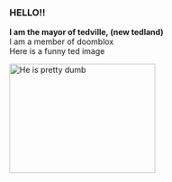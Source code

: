 ### HELLO!!
<b>I am the mayor of tedville, (new tedland)</b> <br>I am a member of doomblox</br>
Here is a funny ted image

<img src="https://github.com/Tedmcbur/img-holder/assets/142521760/1a5df581-a4aa-4192-a630-8590f0d5c0a5)https://github.com/Tedmcbur/img-holder/assets/142521760/1a5df581-a4aa-4192-a630-8590f0d5c0a5" alt="He is pretty dumb" width="259" height="194">
